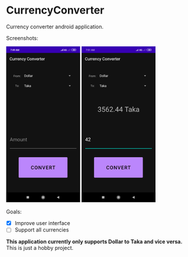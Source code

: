 # CurrencyConverter

Currency converter android application.

Screenshots:

<img src="images/default-screenshot.png" width="200">         <img src="images/usage-screenshot.png" width="200">

Goals:

- [x] Improve user interface
- [ ] Support all currencies

**This application currently only supports Dollar to Taka and vice versa.** This is
just a hobby project.
